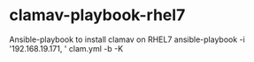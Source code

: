 # clamav-playbook-rhel7
Ansible-playbook to install clamav on RHEL7
ansible-playbook -i '192.168.19.171, ' clam.yml -b -K
